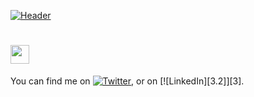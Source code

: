 [![Header](https://github.com/zaynebh/zaynebbh/blob/main/Blanc%20avec%20Coup%20de%20Pinceau%20Bleu%20Aqua%20Personnel%20Logo.png
 "Header")](https://some-url.dev/)
#  <img src="https://github.com/zaynebh/zaynebbh/blob/main/wave.gif" width="30px">

<!-- Actual text -->

You can find me on [![Twitter][1.2]][1], or on [![LinkedIn][3.2]][3].

<!-- Icons -->

[1.2]: http://i.imgur.com/wWzX9uB.png (twitter icon without padding)
[2.2]: https://github.com/zaynebh/zaynebbh/blob/main/linkedin.png (LinkedIn icon without padding)

<!-- Links to your social media accounts -->

[1]: https://twitter.com/Martin_Heinz_
[2]: https://www.linkedin.com/in/zayneb-hammami/
